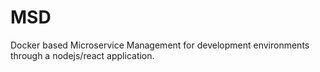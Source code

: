 # MSD
Docker based Microservice Management for development environments through a nodejs/react application.
